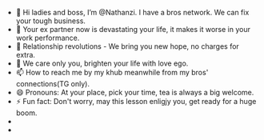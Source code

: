 - 👋 Hi ladies and boss, I’m @Nathanzi. I have a bros network. We can fix your tough business. 
- 👀 Your ex partner now is devastating your life, it makes it worse in your work performance. 
- 🌱 Relationship revolutions - We bring you new hope, no charges for extra. 
- 💞️ We care only you, brighten your life with love ego. 
- 📫 How to reach me by my khub meanwhile from my bros' connections(TG only). 
- 😄 Pronouns: At your place, pick your time, tea is always a big welcome. 
- ⚡ Fun fact: Don't worry, may this lesson enligjy you, get ready for a huge boom.
- 
- 
<!---
Cnkrealestate/Cnkrealestate is a ✨ special ✨ repository because its `README.md` (this file) appears on your GitHub profile.
You can click the Preview link to take a look at your changes.
--->
